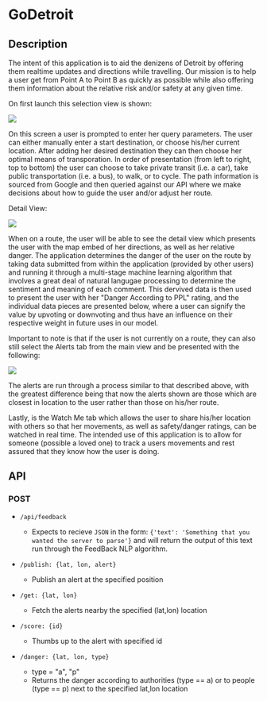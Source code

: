 # GoDetroit

## Description

The intent of this application is to aid the denizens of Detroit by offering them realtime updates and directions while travelling. Our mission is to help a user get from Point A to Point B as quickly as possible while also offering them information about the relative risk and/or safety at any given time. 

On first launch this selection view is shown: 

![](assets/main_view.png)

On this screen a user is prompted to enter her query parameters. The user can either manually enter a start destination, or choose his/her current location. After adding her desired destination they can then choose her optimal means of transporation. In order of presentation (from left to right, top to bottom) the user can choose to take private transit (i.e. a car), take public transportation (i.e. a bus), to walk, or to cycle. The path information is sourced from Google and then queried against our API where we make decisions about how to guide the user and/or adjust her route.

Detail View:

![](assets/alerts_view.png)

When on a route, the user will be able to see the detail view which presents the user with the map embed of her directions, as well as her relative danger. The application determines the danger of the user on the route by taking data submitted from within the application (provided by other users) and running it through a multi-stage machine learning algorithm that involves a great deal of natural langugae processing to determine the sentiment and meaning of each comment. This dervived data is then used to present the user with her "Danger According to PPL" rating, and the individual data pieces are presented below, where a user can signify the value by upvoting or downvoting and thus have an influence on their respective weight in future uses in our model.

Important to note is that if the user is not currently on a route, they can also still select the Alerts tab from the main view and be presented with the following:

![](assets/detail_view.png)

The alerts are run through a process similar to that described above, with the greatest difference being that now the alerts shown are those which are closest in location to the user rather than those on his/her route.

Lastly, is the Watch Me tab which allows the user to share his/her location with others so that her movements, as well as safety/danger ratings, can be watched in real time. The intended use of this application is to allow for someone (possible a loved one) to track a users movements and rest assured that they know how the user is doing.

## API
### POST

- `/api/feedback`
	- Expects to recieve `JSON` in the form: `{'text': 'Something that you wanted the server to parse'}` and will return the output of this text run through the FeedBack NLP algorithm.

- `/publish: {lat, lon, alert}`
    - Publish an alert at the specified position

- `/get: {lat, lon}`
    - Fetch the alerts nearby the specified (lat,lon) location

- `/score: {id}`
    - Thumbs up to the alert with specified id

- `/danger: {lat, lon, type}`
    - type = "a", "p"
    - Returns the danger according to authorities (type == a) or to people (type == p) next to the specified lat,lon location